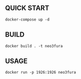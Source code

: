 ## QUICK START

``
docker-compose up -d
``

## BUILD

``
docker build . -t neo3fura
``

## USAGE

``
docker run -p 1926:1926 neo3fura
``

